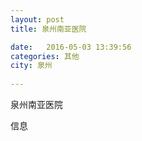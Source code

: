 ```yaml
--- 
layout: post 
title: 泉州南亚医院

date:   2016-05-03 13:39:56 
categories: 其他  
city: 泉州
  
--- 
```

   
泉州南亚医院

信息

